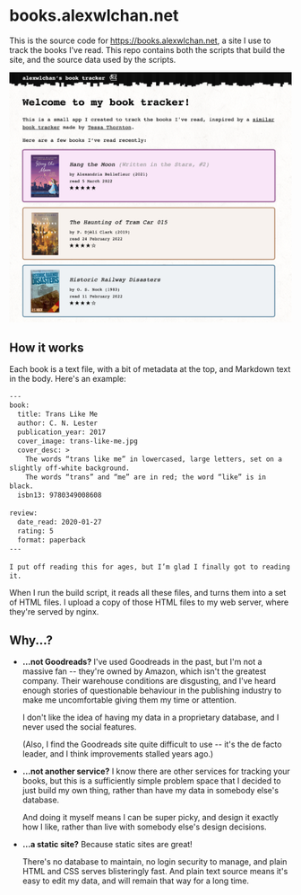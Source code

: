 # books.alexwlchan.net

This is the source code for <https://books.alexwlchan.net>, a site I use to track the books I've read.
This repo contains both the scripts that build the site, and the source data used by the scripts.

![A screenshot of the homepage, which has a brief introductory paragraph and a list of three recent books.](books_screenshot.png)

## How it works

Each book is a text file, with a bit of metadata at the top, and Markdown text in the body.
Here's an example:

```
---
book:
  title: Trans Like Me
  author: C. N. Lester
  publication_year: 2017
  cover_image: trans-like-me.jpg
  cover_desc: >
    The words “trans like me” in lowercased, large letters, set on a slightly off-white background.
    The words “trans” and “me” are in red; the word “like” is in black.
  isbn13: 9780349008608

review:
  date_read: 2020-01-27
  rating: 5
  format: paperback
---

I put off reading this for ages, but I’m glad I finally got to reading it.
```

When I run the build script, it reads all these files, and turns them into a set of HTML files.
I upload a copy of those HTML files to my web server, where they're served by nginx.

## Why...?

-   **…not Goodreads?**
    I've used Goodreads in the past, but I'm not a massive fan -- they're owned by Amazon, which isn't the greatest company.
    Their warehouse conditions are disgusting, and I've heard enough stories of questionable behaviour in the publishing industry to make me uncomfortable giving them my time or attention.

    I don't like the idea of having my data in a proprietary database, and I never used the social features.

    (Also, I find the Goodreads site quite difficult to use -- it's the de facto leader, and I think improvements stalled years ago.)

-   **…not another service?**
    I know there are other services for tracking your books, but this is a sufficiently simple problem space that I decided to just build my own thing, rather than have my data in somebody else's database.

    And doing it myself means I can be super picky, and design it exactly how I like, rather than live with somebody else's design decisions.

-   **…a static site?**
    Because static sites are great!

    There's no database to maintain, no login security to manage, and plain HTML and CSS serves blisteringly fast.
    And plain text source means it's easy to edit my data, and will remain that way for a long time.
